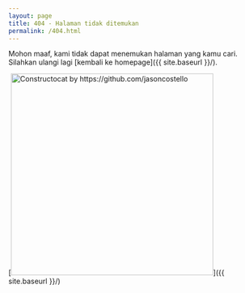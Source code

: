 ```yaml
---
layout: page
title: 404 - Halaman tidak ditemukan
permalink: /404.html
---
```


Mohon maaf, kami tidak dapat menemukan halaman yang kamu cari. Silahkan ulangi lagi [kembali ke homepage]({{ site.baseurl }}/).

[<img src="{{ site.baseurl }}/images/404.jpg" alt="Constructocat by https://github.com/jasoncostello" style="width: 400px;"/>]({{ site.baseurl }}/)
